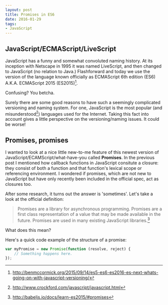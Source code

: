 ```yaml
---
layout: post
title: Promises in ES6
date: 2016-01-29
tags:
- JavaScript
---
```

## JavaScript/ECMAScript/LiveScript
JavaScript has a funny and somewhat convoluted naming history. 
At its inception with Netscape in 1995 it was named LiveScript, and then changed to JavaScript (no relation to Java.) Flashforward and today we use the version of the language known officially as ECMAScript 6th edition (ES6) A.K.A. ECMAScript 2015 (ES2015)[^fn-1]. 

Confusing? You betcha. 

Surely there are some good reasons to have such a seemingly complicated versioning and naming system. For one, JavaScript is the most popular (and misunderstood[^fn-2]) languages used for the Internet. Taking this fact into account gives a little perspective on the versioning/naming issues. It could be worse! 

## Promises, promises
 
I wanted to look at a nice little new-to-me feature of this newest version of JavaScript/ECAMScript/what-have-you called **Promises**. In the previous post I mentioned how callback functions in JavaScript consitute a closure: they consist of both a function and that function's lexical scope or referencing environment. I wondered if promises, which are not new to JavaScript but have only recently been included in the official spec, act as closures too.

After some research, it turns out the answer is 'sometimes'. Let's take a look at the official definition: 

>Promises are a library for asynchronous programming. Promises are a first class representation of a value that may be made available in the future. Promises are used in many existing JavaScript libraries.[^fn-3]

What does this mean?  

Here's a quick code example of the structure of a promise: 

```javascript
var myPromise = new Promise(function (resolve, reject) {
    // Something happens here.
});
```


[^fn-1]: http://benmccormick.org/2015/09/14/es5-es6-es2016-es-next-whats-going-on-with-javascript-versioning/
[^fn-2]: http://www.crockford.com/javascript/javascript.html
[^fn-3]: http://babeljs.io/docs/learn-es2015/#promises
